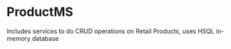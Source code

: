 # ProductMS
Includes services to do CRUD operations on Retail Products, uses HSQL in-memory database
